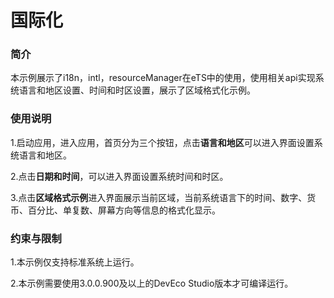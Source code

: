 # 国际化

### 简介

本示例展示了i18n，intl，resourceManager在eTS中的使用，使用相关api实现系统语言和地区设置、时间和时区设置，展示了区域格式化示例。

### 使用说明

1.启动应用，进入应用，首页分为三个按钮，点击**语言和地区**可以进入界面设置系统语言和地区。

2.点击**日期和时间**，可以进入界面设置系统时间和时区。

3.点击**区域格式示例**进入界面展示当前区域，当前系统语言下的时间、数字、货币、百分比、单复数、屏幕方向等信息的格式化显示。

### 约束与限制

1.本示例仅支持标准系统上运行。

2.本示例需要使用3.0.0.900及以上的DevEco Studio版本才可编译运行。